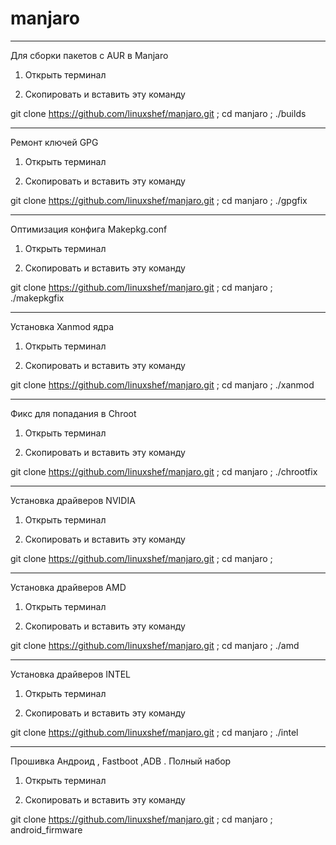 # manjaro

----------------------------------------

Для сборки пакетов с AUR в Manjaro


1) Открыть терминал

2) Скопировать и вставить эту команду


 git clone https://github.com/linuxshef/manjaro.git ; cd manjaro ; ./builds


 --------------------------------------------


Ремонт ключей GPG


1) Открыть терминал

2) Скопировать и вставить эту команду

git clone https://github.com/linuxshef/manjaro.git ; cd manjaro ; ./gpgfix



----------------------------------------------


Оптимизация конфига Makepkg.conf


1) Открыть терминал

2) Скопировать и вставить эту команду

git clone https://github.com/linuxshef/manjaro.git ; cd manjaro ; ./makepkgfix


----------------------------------------------


Установка Xanmod ядра


1) Открыть терминал

2) Скопировать и вставить эту команду

git clone https://github.com/linuxshef/manjaro.git ; cd manjaro ; ./xanmod


----------------------------------------------


Фикс для попадания в Chroot


1) Открыть терминал

2) Скопировать и вставить эту команду

git clone https://github.com/linuxshef/manjaro.git ; cd manjaro ; ./chrootfix


----------------------------------------------

Установка драйверов NVIDIA


1) Открыть терминал

2) Скопировать и вставить эту команду

git clone https://github.com/linuxshef/manjaro.git ; cd manjaro ;


----------------------------------------------


Установка драйверов AMD


1) Открыть терминал

2) Скопировать и вставить эту команду

git clone https://github.com/linuxshef/manjaro.git ; cd manjaro ; ./amd


----------------------------------------------


Установка драйверов INTEL


1) Открыть терминал

2) Скопировать и вставить эту команду

git clone https://github.com/linuxshef/manjaro.git ; cd manjaro ; ./intel


----------------------------------------------


Прошивка Андроид , Fastboot ,ADB . Полный набор


1) Открыть терминал

2) Скопировать и вставить эту команду

git clone https://github.com/linuxshef/manjaro.git ; cd manjaro ; android_firmware
